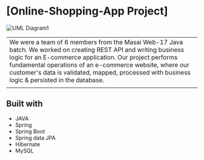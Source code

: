 
# [Online-Shopping-App Project]
![UML Diagram1](https://user-images.githubusercontent.com/101566228/184973762-56881d18-1c0b-4d93-b385-3c1054d92732.jpg)

<table>
<tr>
<td>
We were a team of 6 members from the Masai Web-17 Java batch. We worked on creating REST API and writing business logic for an E-commerce application. Our project performs fundamental operations of an e-commerce website, where our customer's data is validated, mapped, processed with business logic & persisted in the database.
  </td>
</tr>
<tr>
<td></td>
</tr>
</table>

## Built with 

- JAVA
- Spring
- Spring Boot
- Spring data JPA
- Hibernate
- MySQL


